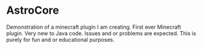 # AstroCore
Demonstration of a minecraft plugin I am creating. First ever Minecraft plugin. Very new to Java code. Issues and or problems are expected. This is purely for fun and or educational purposes.
